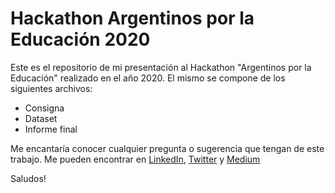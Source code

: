 # Hackathon Argentinos por la Educación 2020
Este es el repositorio de mi presentación al Hackathon "Argentinos por la Educación" realizado en el año 2020. El mismo se compone de los siguientes archivos:

- Consigna
- Dataset
- Informe final


Me encantaría conocer cualquier pregunta o sugerencia que tengan de este trabajo.
Me pueden encontrar en <a href="https://www.linkedin.com/in/lopezyse">LinkedIn</a>, <a href="https://twitter.com/lopezyse">Twitter</a> y <a href="https://lopezyse.medium.com/">Medium</a>

Saludos!



